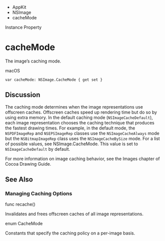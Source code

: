 

- AppKit
- NSImage
-  cacheMode 

Instance Property

# cacheMode

The image’s caching mode.

macOS

``` source
var cacheMode: NSImage.CacheMode { get set }
```

## Discussion

The caching mode determines when the image representations use offscreen caches. Offscreen caches speed up rendering time but do so by using extra memory. In the default caching mode (`NSImageCacheDefault`), each image representation chooses the caching technique that produces the fastest drawing times. For example, in the default mode, the `NSPDFImageRep` and `NSEPSImageRep` classes use the `NSImageCacheAlways` mode but the `NSBitmapImageRep` class uses the `NSImageCacheBySize` mode. For a list of possible values, see NSImage.CacheMode. This value is set to `NSImageCacheDefault` by default.

For more information on image caching behavior, see the Images chapter of Cocoa Drawing Guide.

## See Also

### Managing Caching Options

func recache()

Invalidates and frees offscreen caches of all image representations.

enum CacheMode

Constants that specify the caching policy on a per-image basis.

